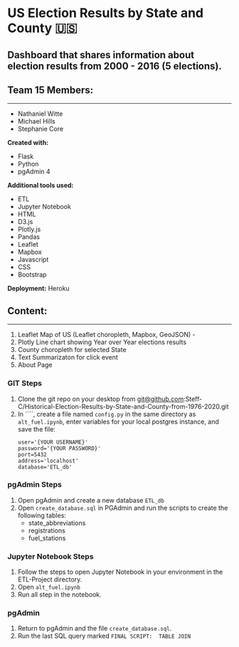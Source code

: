 # US Election Results by State and County :us:

## Dashboard that shares information about election results from 2000 - 2016 (5 elections).

## Team 15 Members:
---------------------
- Nathaniel Witte 
- Michael Hills 
- Stephanie Core


**Created with:**
- Flask
- Python
- pgAdmin 4


**Additional tools used:**
- ETL 
- Jupyter Notebook
- HTML
- D3.js
- Plotly.js
- Pandas
- Leaflet 
- Mapbox 
- Javascript
- CSS 
- Bootstrap

**Deployment:** Heroku

## Content:
-------------------
1. Leaflet Map of US (Leaflet choropleth, Mapbox, GeoJSON) - 
2. Plotly Line chart showing Year over Year elections results
3. County choropleth for selected State
4. Text Summarizaton for click event
5. About Page 


### GIT Steps
1. Clone the git repo on your desktop from git@github.com:Steff-C/Historical-Election-Results-by-State-and-County-from-1976-2020.git 
1. In ````, create a file named ``config.py`` in the same directory as ``alt_fuel.ipynb``, enter variables for your local postgres instance, and save the file:
    ```
    user='{YOUR USERNAME}'
    password='{YOUR PASSWORD}'
    port=5432
    address='localhost'
    database='ETL_db'
    ```

### pgAdmin Steps    
1. Open pgAdmin and create a new database ``ETL_db``
1. Open ``create_database.sql`` in PGAdmin and run the scripts to create the following tables:  
    - state_abbreviations
    - registrations
    - fuel_stations

### Jupyter Notebook Steps
1. Follow the steps to open Jupyter Notebook  in your environment in the ETL-Project directory. 
1. Open ``alt_fuel.ipynb``
1. Run all step in the notebook.

### pgAdmin
1. Return to pgAdmin and the file ``create_database.sql``.
1. Run the last SQL query marked ``FINAL SCRIPT:  TABLE JOIN``





<!-- <details>
 <summary>Created with:</summary>
<p> Flask, Python, pgAdmin 4 </p>
</details>
<details>
<summary> Additional tools used:</summary>
<p> D3.js, Plotly.js, Pandas, Leaflet, Mapbox, Javascript, CSS </p>
</details> -->